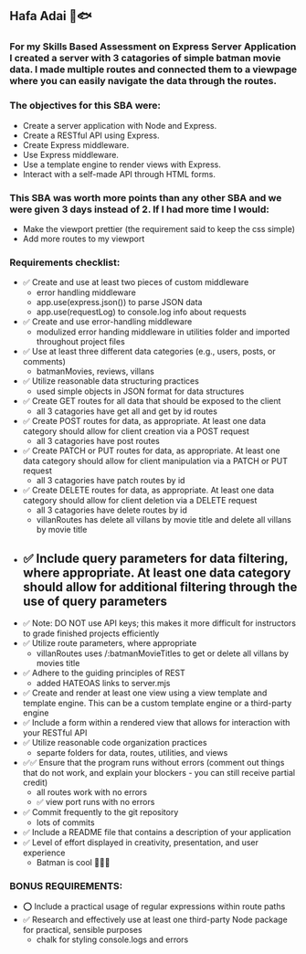 ## Hafa Adai 🐚🐟

### For my Skills Based Assessment on Express Server Application I created a server with 3 catagories of simple batman movie data. I made multiple routes and connected them to a viewpage where you can easily navigate the data through the routes.

### The objectives for this SBA were:
- Create a server application with Node and Express.
- Create a RESTful API using Express.
- Create Express middleware.
- Use Express middleware.
- Use a template engine to render views with Express.
- Interact with a self-made API through HTML forms.

### This SBA was worth more points than any other SBA and we were given 3 days instead of 2. If I had more time I would:
- Make the viewport prettier (the requirement said to keep the css simple)
- Add more routes to my viewport

### Requirements checklist:
- ✅ Create and use at least two pieces of custom middleware
    - error handling middleware
    - app.use(express.json()) to parse JSON data
    - app.use(requestLog) to console.log info about requests
- ✅ Create and use error-handling middleware
    - modulized error handing middleware in utilities folder and imported throughout project files
- ✅ Use at least three different data categories (e.g., users, posts, or comments)
    - batmanMovies, reviews, villans
- ✅ Utilize reasonable data structuring practices
    - used simple objects in JSON format for data structures
- ✅ Create GET routes for all data that should be exposed to the client
    - all 3 catagories have get all and get by id routes
- ✅ Create POST routes for data, as appropriate. At least one data category should allow for client creation via a POST request
    - all 3 catagories have post routes
- ✅ Create PATCH or PUT routes for data, as appropriate. At least one data category should allow for client manipulation via a PATCH or PUT request
    - all 3 catagories have patch routes by id
- ✅ Create DELETE routes for data, as appropriate. At least one data category should allow for client deletion via a DELETE request
    - all 3 catagories have delete routes by id
    - villanRoutes has delete all villans by movie title and delete all villans by movie title
- ✅ Include query parameters for data filtering, where appropriate. At least one data category should allow for additional filtering through the use of query parameters
    - 
- ✅ Note: DO NOT use API keys; this makes it more difficult for instructors to grade finished projects efficiently
- ✅ Utilize route parameters, where appropriate
    - villanRoutes uses /:batmanMovieTitles to get or delete all villans by movies title
- ✅ Adhere to the guiding principles of REST 
    - added HATEOAS links to server.mjs
- ✅ Create and render at least one view using a view template and template engine. This can be a custom template engine or a third-party engine
- ✅ Include a form within a rendered view that allows for interaction with your RESTful API
- ✅ Utilize reasonable code organization practices
    - separte folders for data, routes, utilities, and views
- ✅✅ Ensure that the program runs without errors (comment out things that do not work, and explain your blockers - you can still receive partial credit)
    - all routes work with no errors
    - ✅ view port runs with no errors
- ✅ Commit frequently to the git repository
    - lots of commits
- ✅ Include a README file that contains a description of your application
- ✅ Level of effort displayed in creativity, presentation, and user experience
    - Batman is cool 🦇🦹😎

### BONUS REQUIREMENTS:
- ⭕ Include a practical usage of regular expressions within route paths
- ✅ Research and effectively use at least one third-party Node package for practical, sensible purposes
    - chalk for styling console.logs and errors
